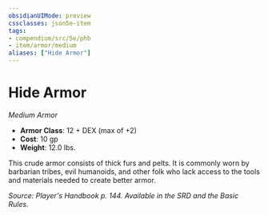 ```yaml
---
obsidianUIMode: preview
cssclasses: json5e-item
tags:
- compendium/src/5e/phb
- item/armor/medium
aliases: ["Hide Armor"]
---
```

# Hide Armor
*Medium Armor*  

- **Armor Class**: 12 + DEX (max of +2)
- **Cost**: 10 gp
- **Weight**: 12.0 lbs.

This crude armor consists of thick furs and pelts. It is commonly worn by barbarian tribes, evil humanoids, and other folk who lack access to the tools and materials needed to create better armor.

*Source: Player's Handbook p. 144. Available in the SRD and the Basic Rules.*